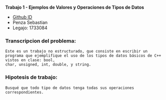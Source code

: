  **Trabajo 1 - Ejemplos de Valores y Operaciones
de Tipos de Datos**

- [Github ID](github.com/SebastianePenza)
- Penza Sebastian
- Legajo: 1733084 

### Transcripcion del problema: 
    Este es un trabajo no estructurado, que consiste en escribir un programa que ejemplifique el uso de los tipos de datos básicos de C++ vistos en clase: bool,
    char, unsigned, int, double, y string.

### Hipotesis de trabajo:
    Busqué que todo tipo de datos tenga todas sus operaciones correspondientes.
    